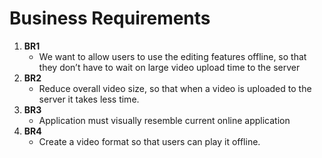 # Business Requirements

1. __BR1__
    * We want to allow users to use the editing features offline, so that they don’t have to wait on large video upload time to the server
2. __BR2__
    *  Reduce overall video size, so that when a video is uploaded to the server it takes less time.
3. __BR3__
    *   Application must visually resemble current online application
4. __BR4__
    *   Create a video format so that users can play it offline.
